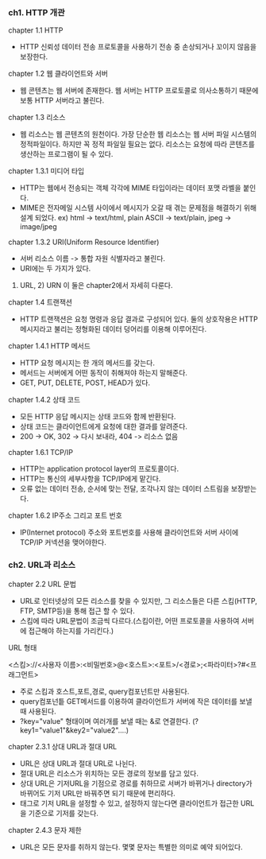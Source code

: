 <h3>ch1. HTTP 개관</h3>

chapter 1.1 HTTP

- HTTP 신뢰성  데이터 전송 프로토콜을 사용하기 전송 중 손상되거나 꼬이지 않음을 보장한다.

chapter 1.2 웹 클라이언트와 서버

- 웹 콘텐츠는 웹 서버에 존재한다. 웹 서버는 HTTP 프로토콜로 의사소통하기 때문에 보통 HTTP 서버라고 불린다.

chapter 1.3 리소스

- 웹 리소스는 웹 콘텐츠의 원천이다. 가장 단순한 웹 리소스는 웹 서버 파일 시스템의 정적파일이다.
하지만 꼭 정적 파일일 필요는 없다. 리소스는 요청에 따라 콘텐츠를 생산하는 프로그램이 될 수 있다.

chapter 1.3.1 미디어 타입

- HTTP는 웹에서 전송되는 객체 각각에 MIME 타입이라는 데이터 포맷 라벨을 붙인다.
- MIME은 전자메일 시스템 사이에서 메시지가 오갈 때 겪는 문제점을 해결하기 위해 설계 되었다.
ex) html -> text/html, plain ASCII -> text/plain, jpeg -> image/jpeg

chapter 1.3.2 URI(Uniform Resource Identifier)

- 서버 리소스 이름 -> 통합 자원 식별자라고 불린다.
- URI에는 두 가지가 있다.
1) URL, 2) URN 이 둘은 chapter2에서 자세히 다룬다.

chapter 1.4 트랜잭션

- HTTP 트랜잭션은 요청 명령과 응답 결과로 구성되어 있다. 둘의 상호작용은 HTTP 메시지라고 불리는 정형화된 데이터 덩어리를 이용해 이루어진다.

chapter 1.4.1 HTTP 메서드

- HTTP 요청 메시지는 한 개의 메서드를 갖는다.
- 메서드는 서버에게 어떤 동작이 취해져야 하는지 말해준다.
- GET, PUT, DELETE, POST, HEAD가 있다.

chapter 1.4.2 상태 코드

- 모든 HTTP 응답 메시지는 상태 코드와 함께 반환된다.
- 상태 코드는 클라이언트에게 요청에 대한 결과를 알려준다.
- 200 -> OK, 302 -> 다시 보내라, 404 -> 리소스 없음

chapter 1.6.1 TCP/IP

- HTTP는 application protocol layer의 프로토콜이다.
- HTTP는 통신의 세부사항을 TCP/IP에게 맡긴다.
- 오류 없는 데이터 전송, 순서에 맞는 전달, 조각나지 않는 데이터 스트림을 보장받는다.

chapter 1.6.2 IP주소 그리고 포트 번호

- IP(Internet protocol) 주소와 포트번호를 사용해 클라이언트와 서버 사이에 TCP/IP 커넥션을 맺어야한다.

<h3>ch2. URL과 리소스</h3>

chapter 2.2 URL 문법

- URL로 인터넷상의 모든 리소스를 찾을 수 있지만, 그 리소스들은 다른 스킴(HTTP, FTP, SMTP등)을 통해 접근 할 수 있다.
- 스킴에 따라 URL문법이 조금씩 다르다.(스킴이란, 어떤 프로토콜을 사용하여 서버에 접근해야 하는지를 가리킨다.)

URL 형태

<스킴>://<사용자 이름>:<비밀번호>@<호스트>:<포트>/<경로>;<파라미터>?<query>#<프래그먼트>

- 주로 스킴과 호스트,포트,경로, query컴포넌트만 사용된다.
- query컴포넌틑 GET메서드를 이용하여 클라이언트가 서버에 작은 데이터를 보낼 때 사용된다.
- ?key="value" 형태이며 여러개를 보낼 때는 &로 연결한다.
(?key1="value1"&key2="value2"....)

chapter 2.3.1 상대 URL과 절대 URL

- URL은 상대 URL과 절대 URL로 나뉜다.
- 절대 URL은 리소스가 위치하는 모든 경로의 정보를 담고 있다.
- 상대 URL은 기저URL을 기점으로 경로를 취하므로 서버가 바뀌거나 directory가 바뀌어도 기저 URL만 바꿔주면 되기 때문에 편리하다.
- <BASE>태그로 기저 URL을 설정할 수 있고, 설정하지 않는다면 클라이언트가 접근한 URL을 기준으로 기저를 갖는다.

chapter 2.4.3 문자 제한

- URL은 모든 문자를 취하지 않는다. 몇몇 문자는 특별한 의미로 예약 되어있다.
